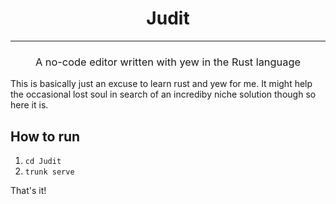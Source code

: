 <h1 style="text-align: center">Judit</h1>

---------------

<h3 style="text-align: center; font-weight: normal;">A no-code editor written with yew in the Rust language</h3>

<p>This is basically just an excuse to learn rust and yew for me. It might help the occasional lost soul in search of an incrediby niche solution though so here it is.</p>

<h2 style="font-weight: bold;">How to run</h2>
<ol>
    <li><code>cd Judit</code></li>
    <li><code>trunk serve</code></li>
</ol>
That's it!